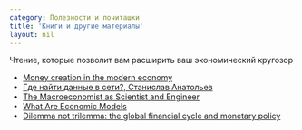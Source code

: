 ```yaml
---
category: Полезности и почиташки
title: 'Книги и другие материалы'
layout: nil
---
```


Чтение, которые позволит вам расширить ваш экономический кругозор


* [Money creation in the modern economy](https://github.com/phenyard/macro201/blob/master/docs/papers/money-creation-in-the-modern-economy.pdf)
* [Где найти данные в сети?,
Станислав Анатольев](https://github.com/phenyard/macro201/blob/master/docs/papers/Data%20for%20Economists.pdf)
* [The Macroeconomist as Scientist and Engineer](https://github.com/phenyard/macro201/blob/master/docs/papers/Mankiw%20-%20The%20Macroeconomist%20as%20Scientist%20.pdf)
* [What Are Economic Models](https://github.com/phenyard/macro201/blob/master/docs/papers/What%20Are%20Economic%20Models.pdf)
* [Dilemma not trilemma: the global financial cycle and monetary policy](https://github.com/phenyard/macro201/blob/master/docs/papers/w21162.pdf)
